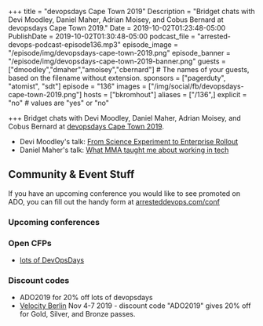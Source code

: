 +++
title = "devopsdays Cape Town 2019"
Description = "Bridget chats with Devi Moodley, Daniel Maher, Adrian Moisey, and Cobus Bernard at devopsdays Cape Town 2019."
Date = 2019-10-02T01:23:48-05:00
PublishDate = 2019-10-02T01:30:48-05:00
podcast_file = "arrested-devops-podcast-episode136.mp3"
episode_image = "/episode/img/devopsdays-cape-town-2019.png"
episode_banner = "/episode/img/devopsdays-cape-town-2019-banner.png"
guests = ["dmoodley","dmaher","amoisey","cbernard"] # The names of your guests, based on the filename without extension.
sponsors = ["pagerduty", "atomist", "sdt"]
episode = "136"
images = ["/img/social/fb/devopsdays-cape-town-2019.png"]
hosts = ["bkromhout"]
aliases = ["/136",]
explicit = "no" # values are "yes" or "no"


+++
Bridget chats with Devi Moodley, Daniel Maher, Adrian Moisey, and Cobus Bernard at [devopsdays Cape Town 2019](https://www.devopsdays.org/events/2019-cape-town/welcome/).

- Devi Moodley's talk: [From Science Experiment to Enterprise Rollout](https://devopsdays.org/events/2019-cape-town/program/devi-moodley)
- Daniel Maher's talk: [What MMA taught me about working in tech](https://devopsdays.org/events/2019-cape-town/program/daniel-maher/)

## Community & Event Stuff

If you have an upcoming conference you would like to see promoted on ADO, you can fill out the handy form at [arresteddevops.com/conf](https://arresteddevops.com/conf)

### Upcoming conferences

### Open CFPs

- [lots of DevOpsDays](https://devopsdays.org/speaking)

### Discount codes
- ADO2019 for 20% off lots of devopsdays
- [Velocity Berlin](https://conferences.oreilly.com/velocity/vl-eu) Nov 4-7 2019 - discount code "ADO2019" gives 20% off for Gold, Silver, and Bronze passes.
